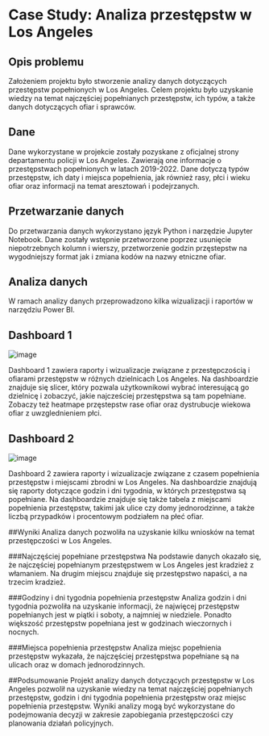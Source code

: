 # Case Study: Analiza przestępstw w Los Angeles
## Opis problemu
Założeniem projektu było stworzenie analizy danych dotyczących przestępstw popełnionych w Los Angeles. Celem projektu było uzyskanie wiedzy na temat najczęściej popełnianych przestępstw, ich typów, a także danych dotyczących ofiar i sprawców.

## Dane
Dane wykorzystane w projekcie zostały pozyskane z oficjalnej strony departamentu policji w Los Angeles. Zawierają one informacje o przestępstwach popełnionych w latach 2019-2022. Dane dotyczą typów przestępstw, ich daty i miejsca popełnienia, jak również rasy, płci i wieku ofiar oraz informacji na temat aresztowań i podejrzanych.

## Przetwarzanie danych
Do przetwarzania danych wykorzystano język Python i narzędzie Jupyter Notebook. Dane zostały wstępnie przetworzone poprzez usunięcie niepotrzebnych kolumn i wierszy, przetworzenie godzin przęstepstw na wygodniejszy format jak i zmiana kodów na nazwy etniczne ofiar.

## Analiza danych
W ramach analizy danych przeprowadzono kilka wizualizacji i raportów w narzędziu Power BI.

## Dashboard 1

![image](https://user-images.githubusercontent.com/130370888/230990388-c0bd6b92-14ef-4456-80c6-6d6c4a352d28.png)

Dashboard 1 zawiera raporty i wizualizacje związane z przestępczością i ofiarami przestępstw w różnych dzielnicach Los Angeles. Na dashboardzie znajduje się slicer, który pozwala użytkownikowi wybrać interesującą go dzielnicę i zobaczyć, jakie najcześciej przestępstwa są tam popełniane. Zobaczy też heatmape przęstepstw rase ofiar oraz dystrubucje wiekowa ofiar z uwzglednieniem płci.

## Dashboard 2

![image](https://user-images.githubusercontent.com/130370888/230990476-b2da7bc9-e2f5-4ea1-8c96-35fc8ae129a9.png)

Dashboard 2 zawiera raporty i wizualizacje związane z czasem popełnienia przestępstw i miejscami zbrodni w Los Angeles. Na dashboardzie znajdują się raporty dotyczące godzin i dni tygodnia, w których przestępstwa są popełniane. Na dashboardzie znajduje się także tabela z miejscami popełnienia przestępstw, takimi jak ulice czy domy jednorodzinne, a także liczbą przypadków i procentowym podziałem na płeć ofiar.

##Wyniki
Analiza danych pozwoliła na uzyskanie kilku wniosków na temat przestępczości w Los Angeles.

###Najczęściej popełniane przestępstwa
Na podstawie danych okazało się, że najczęściej popełnianym przestępstwem w Los Angeles jest kradzież z włamaniem. Na drugim miejscu znajduje się przestępstwo napaści, a na trzecim kradzież.

###Godziny i dni tygodnia popełnienia przestępstw
Analiza godzin i dni tygodnia pozwoliła na uzyskanie informacji, że najwięcej przestępstw popełnianych jest w piątki i soboty, a najmniej w niedziele. Ponadto większość przestępstw popełniana jest w godzinach wieczornych i nocnych.

###Miejsca popełnienia przestępstw
Analiza miejsc popełnienia przestępstw wykazała, że najczęściej przestępstwa popełniane są na ulicach oraz w domach jednorodzinnych.

##Podsumowanie
Projekt analizy danych dotyczących przestępstw w Los Angeles pozwolił na uzyskanie wiedzy na temat najczęściej popełnianych przestępstw, godzin i dni tygodnia popełnienia przestępstw oraz miejsc popełnienia przestępstw. Wyniki analizy mogą być wykorzystane do podejmowania decyzji w zakresie zapobiegania przestępczości czy planowania działań policyjnych.

